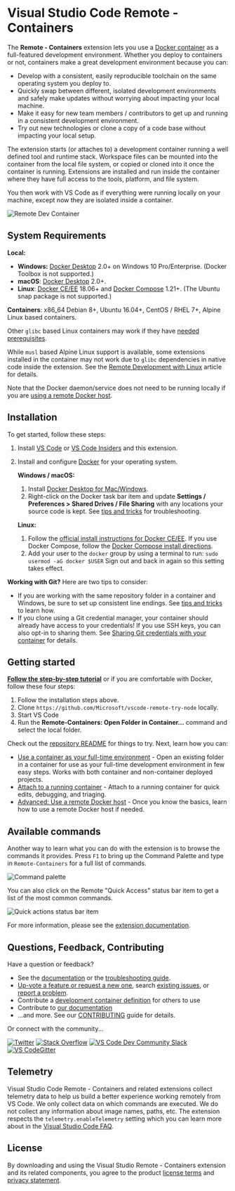 # Visual Studio Code Remote - Containers

The **Remote - Containers** extension lets you use a [Docker container](https://docker.com) as a full-featured development environment. Whether you deploy to containers or not, containers make a great development environment because you can:

- Develop with a consistent, easily reproducible toolchain on the same operating system you deploy to.
- Quickly swap between different, isolated development environments and safely make updates without worrying about impacting your local machine.
- Make it easy for new team members / contributors to get up and running in a consistent development environment.
- Try out new technologies or clone a copy of a code base without impacting your local setup.

The extension starts (or attaches to) a development container running a well defined tool and runtime stack. Workspace files can be mounted into the container from the local file system, or copied or cloned into it once the container is running. Extensions are installed and run inside the container where they have full access to the tools, platform, and file system.

You then work with VS Code as if everything were running locally on your machine, except now they are isolated inside a container.

![Remote Dev Container](https://microsoft.github.io/vscode-remote-release/images/remote-containers-readme.gif)

## System Requirements

**Local:**

- **Windows:** [Docker Desktop](https://www.docker.com/products/docker-desktop) 2.0+ on Windows 10 Pro/Enterprise. (Docker Toolbox is not supported.)
- **macOS**:  [Docker Desktop](https://www.docker.com/products/docker-desktop) 2.0+.
- **Linux**: [Docker CE/EE](https://docs.docker.com/install/#supported-platforms) 18.06+ and [Docker Compose](https://docs.docker.com/compose/install) 1.21+. (The Ubuntu snap package is not supported.)

**Containers**: x86_64 Debian 8+, Ubuntu 16.04+, CentOS / RHEL 7+, Alpine Linux based containers.

Other `glibc` based Linux containers may work if they have [needed prerequisites](https://aka.ms/vscode-remote/linux).

While `musl` based Alpine Linux support is available, some extensions installed in the container may not work due to `glibc` dependencies in native code inside the extension. See the [Remote Development with Linux](https://aka.ms/vscode-remote/linux) article for details.

Note that the Docker daemon/service does not need to be running locally if you are [using a remote Docker host](https://aka.ms/vscode-remote/containers/remote-host). 

## Installation

To get started, follow these steps:

1. Install [VS Code](https://code.visualstudio.com/) or [VS Code Insiders](https://code.visualstudio.com/insiders/) and this extension.

2. Install and configure [Docker](https://www.docker.com/get-started) for your operating system.

   **Windows / macOS:**
    1. Install [Docker Desktop for Mac/Windows](https://www.docker.com/products/docker-desktop).
    2. Right-click on the Docker task bar item and update **Settings / Preferences > Shared Drives / File Sharing** with any locations your source code is kept. See [tips and tricks](https://aka.ms/vscode-remote/containers/troubleshooting) for troubleshooting.

    **Linux:**
    1. Follow the [official install instructions for Docker CE/EE](https://docs.docker.com/install/#supported-platforms). If you use Docker Compose, follow the [Docker Compose install directions](https://docs.docker.com/compose/install/).
    2. Add your user to the `docker` group by using a terminal to run: `sudo usermod -aG docker $USER` Sign out and back in again so this setting takes effect.

**Working with Git?** Here are two tips to consider:

- If you are working with the same repository folder in a container and Windows, be sure to set up consistent line endings. See [tips and tricks](https://aka.ms/vscode-remote/containers/troubleshooting/crlf) to learn how.
- If you clone using a Git credential manager, your container should already have access to your credentials! If you use SSH keys, you can also opt-in to sharing them. See [Sharing Git credentials with your container](https://aka.ms/vscode-remote/containers/git) for details.

## Getting started

**[Follow the step-by-step tutorial](https://aka.ms/vscode-remote/containers/tutorial-sandbox)** or if you are comfortable with Docker, follow these four steps:

1. Follow the installation steps above.
2. Clone `https://github.com/Microsoft/vscode-remote-try-node` locally.
2. Start VS Code
3. Run the **Remote-Containers: Open Folder in Container...** command and select the local folder.

Check out the [repository README](https://github.com/Microsoft/vscode-remote-try-node) for things to try. Next, learn how you can:

- [Use a container as your full-time environment](https://aka.ms/vscode-remote/containers/getting-started/open) - Open an existing folder in a container for use as your full-time development environment in few easy steps. Works with both container and non-container deployed projects.
- [Attach to a running container](https://aka.ms/vscode-remote/containers/getting-started/attach) - Attach to a running container for quick edits, debugging, and triaging.
- [Advanced: Use a remote Docker host](https://aka.ms/vscode-remote/containers/remote-host) - Once you know the basics, learn how to use a remote Docker host if needed.


## Available commands

Another way to learn what you can do with the extension is to browse the commands it provides. Press `F1` to bring up the Command Palette and type in `Remote-Containers` for a full list of commands.

![Command palette](https://microsoft.github.io/vscode-remote-release/images/remote-command-palette.png)

You can also click on the Remote "Quick Access" status bar item to get a list of the most common commands.

![Quick actions status bar item](https://microsoft.github.io/vscode-remote-release/images/remote-dev-status-bar.png)

For more information, please see the [extension documentation](https://aka.ms/vscode-remote/containers).

## Questions, Feedback, Contributing

Have a question or feedback?

- See the [documentation](https://aka.ms/vscode-remote) or the [troubleshooting guide](https://aka.ms/vscode-remote/troubleshooting).
- [Up-vote a feature or request a new one](https://aka.ms/vscode-remote/feature-requests), search [existing issues](https://aka.ms/vscode-remote/issues), or [report a problem](https://aka.ms/vscode-remote/issues/new).
- Contribute a [development container definition](https://aka.ms/vscode-dev-containers) for others to use
- Contribute to [our documentation](https://github.com/Microsoft/vscode-docs)
- ...and more. See our [CONTRIBUTING](https://aka.ms/vscode-remote/contributing) guide for details.

Or connect with the community...

[![Twitter](https://microsoft.github.io/vscode-remote-release/images/Twitter_Social_Icon_24x24.png)](https://aka.ms/vscode-remote/twitter) [![Stack Overflow](https://microsoft.github.io/vscode-remote-release/images/so-image-24x24.png)](https://stackoverflow.com/questions/tagged/vscode) [![VS Code Dev Community Slack](https://microsoft.github.io/vscode-remote-release/images/Slack_Mark-24x24.png)](https://aka.ms/vscode-dev-community) [![VS CodeGitter](https://microsoft.github.io/vscode-remote-release/images/gitter-icon-24x24.png)](https://gitter.im/Microsoft/vscode)

## Telemetry

Visual Studio Code Remote - Containers and related extensions collect telemetry data to help us build a better experience working remotely from VS Code. We only collect data on which commands are executed. We do not collect any information about image names, paths, etc. The extension respects the `telemetry.enableTelemetry` setting which you can learn more about in the [Visual Studio Code FAQ](https://aka.ms/vscode-remote/telemetry).

## License

By downloading and using the Visual Studio Remote - Containers extension and its related components, you agree to the product [license terms](https://go.microsoft.com/fwlink/?linkid=2077057) and [privacy statement](https://www.microsoft.com/en-us/privacystatement/EnterpriseDev/default.aspx).
